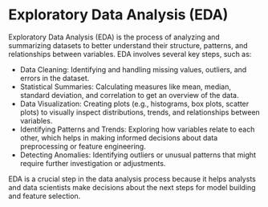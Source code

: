 # Exploratory Data Analysis (EDA)
Exploratory Data Analysis (EDA) is the process of analyzing and summarizing datasets to better understand their structure, patterns, and relationships between variables. EDA involves several key steps, such as:

- Data Cleaning: Identifying and handling missing values, outliers, and errors in the dataset.
- Statistical Summaries: Calculating measures like mean, median, standard deviation, and correlation to get an overview of the data.
- Data Visualization: Creating plots (e.g., histograms, box plots, scatter plots) to visually inspect distributions, trends, and relationships between variables.
- Identifying Patterns and Trends: Exploring how variables relate to each other, which helps in making informed decisions about data preprocessing or feature engineering.
- Detecting Anomalies: Identifying outliers or unusual patterns that might require further investigation or adjustments.
  
EDA is a crucial step in the data analysis process because it helps analysts and data scientists make decisions about the next steps for model building and feature selection.
